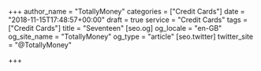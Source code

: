 +++
author_name = "TotallyMoney"
categories = ["Credit Cards"]
date = "2018-11-15T17:48:57+00:00"
draft = true
service = "Credit Cards"
tags = ["Credit Cards"]
title = "Seventeen"
[seo.og]
og_locale = "en-GB"
og_site_name = "TotallyMoney"
og_type = "article"
[seo.twitter]
twitter_site = "@TotallyMoney"

+++
